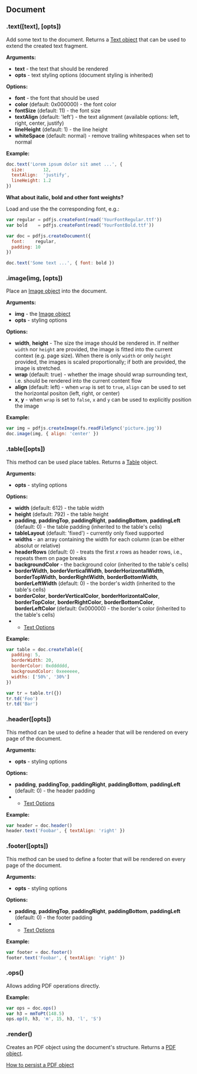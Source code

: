 ## Document

### .text([text], [opts])

Add some text to the document. Returns a [Text object](text.md) that can be used to extend the created text fragment.

**Arguments:**

- **text** - the text that should be rendered
- **opts** - text styling options (document styling is inherited)

**Options:**

- **font** - the font that should be used
- **color** (default: 0x000000) - the font color
- **fontSize** (default: 11) - the font size
- **textAlign** (default: 'left') - the text alignment (available options: left, right, center, justify)
- **lineHeight** (default: 1) - the line height
- **whiteSpace** (default: normal) - remove trailing whitespaces when set to normal

**Example:**

```js
doc.text('Lorem ipsum dolor sit amet ...', {
  size:       12,
  textAlign:  'justify',
  lineHeight: 1.2
})
```

**What about italic, bold and other font weights?**

Load and use the the corresponding font, e.g.:

```js
var regular = pdfjs.createFont(read('YourFontRegular.ttf'))
var bold    = pdfjs.createFont(read('YourFontBold.ttf'))

var doc = pdfjs.createDocument({
  font:    regular,
  padding: 10
})

doc.text('Some text ...', { font: bold })
```

### .image(img, [opts])

Place an [Image object](README.md#pdfjscreateImagebuffer) into the document.

**Arguments:**

- **img** - the [Image object](README.md#pdfjscreateImagebuffer)
- **opts** - styling options

**Options:**

- **width**, **height** - The size the image should be rendered in. If neither `width` nor `height` are provided, the image is fitted into the current context (e.g. page size). When there is only `width` or only `height` provided, the images is scaled proportionally; if both are provided, the image is stretched.
- **wrap** (default: true) - whether the image should wrap surrounding text, i.e. should be rendered into the current content flow
- **align** (default: left) - when `wrap` is set to `true`, `align` can be used to set the horizontal positon (left, right, or center)
- **x**, **y** - when `wrap` is set to `false`, `x` and `y` can be used to explicitly position the image

**Example:**

```js
var img = pdfjs.createImage(fs.readFileSync('picture.jpg'))
doc.image(img, { align: 'center' })
```

### .table([opts])

This method can be used place tables. Returns a [Table](table.md#table) object.

**Arguments:**

- **opts** - styling options

**Options:**

- **width** (default: 612) - the table width
- **height** (default: 792) - the table height
- **padding**, **paddingTop**, **paddingRight**, **paddingBottom**, **paddingLeft** (default: 0) - the table padding (inherited to the table's cells)
- **tableLayout** (default: 'fixed') - currently only fixed supported
- **widths** - an array containing the width for each column (can be either absolut or relative)
- **headerRows** (default: 0) - treats the first *x* rows as header rows, i.e., repeats them on page breaks
- **backgroundColor** - the background color (inherited to the table's cells)
- **borderWidth**, **borderVerticalWidth**, **borderHorizontalWidth**, **borderTopWidth**, **borderRightWidth**, **borderBottomWidth**, **borderLeftWidth** (default: 0) - the border's width (inherited to the table's cells)
- **borderColor**, **borderVerticalColor**, **borderHorizontalColor**, **borderTopColor**, **borderRightColor**, **borderBottomColor**, **borderLeftColor** (default: 0x000000) - the border's color (inherited to the table's cells)
- + [Text Options](document.md#texttext-opts)

**Example:**

```js
var table = doc.createTable({
  padding: 5,
  borderWidth: 20,
  borderColor: 0xdddddd,
  backgroundColor: 0xeeeeee,
  widths: ['50%', '30%']
})

var tr = table.tr({})
tr.td('Foo')
tr.td('Bar')
```

### .header([opts])

This method can be used to define a header that will be rendered on every page of the document.

**Arguments:**

- **opts** - styling options

**Options:**

- **padding**, **paddingTop**, **paddingRight**, **paddingBottom**, **paddingLeft** (default: 0) - the header padding
- + [Text Options](document.md#texttext-opts)

**Example:**

```js
var header = doc.header()
header.text('Foobar', { textAlign: 'right' })
```

### .footer([opts])

This method can be used to define a footer that will be rendered on every page of the document.

**Arguments:**

- **opts** - styling options

**Options:**

- **padding**, **paddingTop**, **paddingRight**, **paddingBottom**, **paddingLeft** (default: 0) - the footer padding
- + [Text Options](document.md#texttext-opts)

**Example:**

```js
var footer = doc.footer()
footer.text('Foobar', { textAlign: 'right' })
```

### .ops()

Allows adding PDF operations directly.

**Example:**

```js
var ops = doc.ops()
var h3 = mmToPt(148.5)
ops.op(0, h3, 'm', 15, h3, 'l', 'S')
```

### .render()

Creates an PDF object using the document's structure. Returns a [PDF object](pdf.md).

[How to persist a PDF object](pdf.md)
